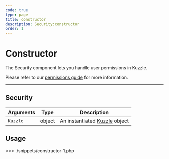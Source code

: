 ```yaml
---
code: true
type: page
title: constructor
description: Security:constructor
order: 1
---
```


# Constructor

The Security component lets you handle user permissions in Kuzzle.

Please refer to our [permissions guide](/core/1/guide/guides/essentials/security/#user-permissions) for more information.

---

## Security

| Arguments | Type   | Description                                        |
| --------- | ------ | -------------------------------------------------- |
| `Kuzzle`  | object | An instantiated [Kuzzle](/sdk/php/3/kuzzle) object |

## Usage

<<< ./snippets/constructor-1.php
